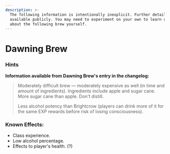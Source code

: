 ```yaml
---
description: >-
  The following information is intentionally inexplicit. Further detail is not
  available publicly. You may need to experiment on your own to learn details
  about the following brew yourself.
---
```


# Dawning Brew

### Hints

**Information available from Dawning Brew's entry in the changelog:**

> Moderately difficult brew — moderately expensive as well (in time and amount of ingredients). Ingredients include apple and sugar cane. More sugar cane than apple. Don't distill.
>
> Less alcohol potency than Brightcrow (players can drink more of it for the same EXP rewards before risk of losing consciousness).

### Known Effects:

* Class experience.
* Low alcohol percentage.
* Effects to player's health. (?)
